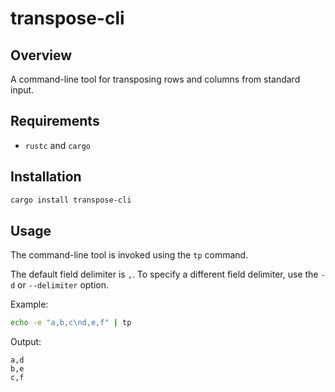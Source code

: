 # transpose-cli

## Overview

A command-line tool for transposing rows and columns from standard input.

## Requirements

- `rustc` and `cargo`

## Installation

```sh
cargo install transpose-cli
```

## Usage

The command-line tool is invoked using the `tp` command.

The default field delimiter is `,`. To specify a different field delimiter, use the `-d` or `--delimiter` option.

Example:
```sh
echo -e "a,b,c\nd,e,f" | tp
```

Output:
```
a,d
b,e
c,f
```